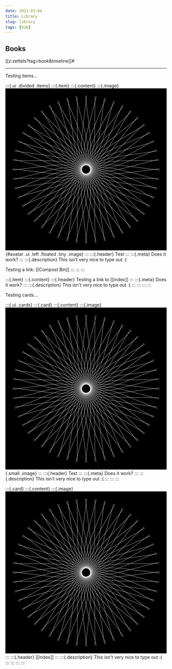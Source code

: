 ```yaml
---
date: 2021-03-04
title: Library
slug: library
tags: [hub]
---
```


## Books
[[z:zettels?tag=book&timeline]]#

---

Testing items...

:::{.ui .divided .items}
:::{.item}
:::{.content}
:::{.image}
![star](.\static\images\star.png){#avatar .ui .left .floated .tiny .image}
:::
:::{.header}
Test
:::
:::{.meta}
Does it work?
:::
:::{.description}
This isn't very nice to type out :(

Testing a link: [[Compost Bin]]
:::
:::
:::

:::{.item}
:::{.content}
:::{.header}
Testing a link to [[index]]
:::
:::{.meta}
Does it work?
:::
:::{.description}
This isn't very nice to type out :(
:::
:::
:::
:::


Testing cards...

:::{.ui .cards}
:::{.card}
:::{.content}
:::{.image}
![star](.\static\images\star.png){.small .image}
:::
:::{.header}
Test
:::
:::{.meta}
Does it work?
:::
:::{.description}
This isn't very nice to type out :(
:::
:::
:::

:::{.card}
:::{.content}
:::{.image}
![star](.\static\images\star.png)
:::
:::{.header}
[[index]]
:::
:::{.description}
This isn't very nice to type out :(
:::
:::
:::
:::
